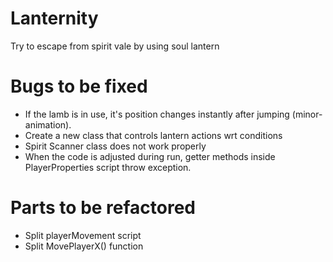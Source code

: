 # Lanternity
Try to escape from spirit vale by using soul lantern

# Bugs to be fixed
- If the lamb is in use, it's position changes instantly after jumping (minor-animation).
- Create a new class that controls lantern actions wrt conditions
- Spirit Scanner class does not work properly
- When the code is adjusted during run, getter methods inside PlayerProperties script throw exception.

# Parts to be refactored
- Split playerMovement script 
- Split MovePlayerX() function